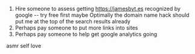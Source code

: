 1. Hire someone to assess getting https://jamesbyt.es recognized by google
-- try free first maybe
Optimally the domain name hack should put me at the top of the search
results already
2. Perhaps pay someone to put more links into sites
3. Perhaps pay someone to help get google analytics going

asmr self love
